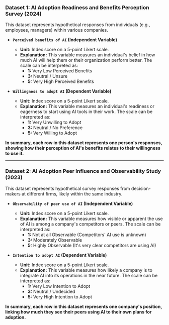### Dataset 1: AI Adoption Readiness and Benefits Perception Survey (2024)

This dataset represents hypothetical responses from individuals (e.g., employees, managers) within various companies.

* **`Perceived benefits of AI` (Independent Variable)**
    * **Unit:** Index score on a 5-point Likert scale.
    * **Explanation:** This variable measures an individual's belief in how much AI will help them or their organization perform better. The scale can be interpreted as:
        * **1:** Very Low Perceived Benefits
        * **3:** Neutral / Unsure
        * **5:** Very High Perceived Benefits

* **`Willingness to adopt AI` (Dependent Variable)**
    * **Unit:** Index score on a 5-point Likert scale.
    * **Explanation:** This variable measures an individual's readiness or eagerness to start using AI tools in their work. The scale can be interpreted as:
        * **1:** Very Unwilling to Adopt
        * **3:** Neutral / No Preference
        * **5:** Very Willing to Adopt

**In summary, each row in this dataset represents one person's responses, showing how their perception of AI's benefits relates to their willingness to use it.**

---

### Dataset 2: AI Adoption Peer Influence and Observability Study (2023)

This dataset represents hypothetical survey responses from decision-makers at different firms, likely within the same industry.

* **`Observability of peer use of AI` (Independent Variable)**
    * **Unit:** Index score on a 5-point Likert scale.
    * **Explanation:** This variable measures how visible or apparent the use of AI is among a company's competitors or peers. The scale can be interpreted as:
        * **1:** Not at all Observable (Competitors' AI use is unknown)
        * **3:** Moderately Observable
        * **5:** Highly Observable (It's very clear competitors are using AI)

* **`Intention to adopt AI` (Dependent Variable)**
    * **Unit:** Index score on a 5-point Likert scale.
    * **Explanation:** This variable measures how likely a company is to integrate AI into its operations in the near future. The scale can be interpreted as:
        * **1:** Very Low Intention to Adopt
        * **3:** Neutral / Undecided
        * **5:** Very High Intention to Adopt

**In summary, each row in this dataset represents one company's position, linking how much they see their peers using AI to their own plans for adoption.**
